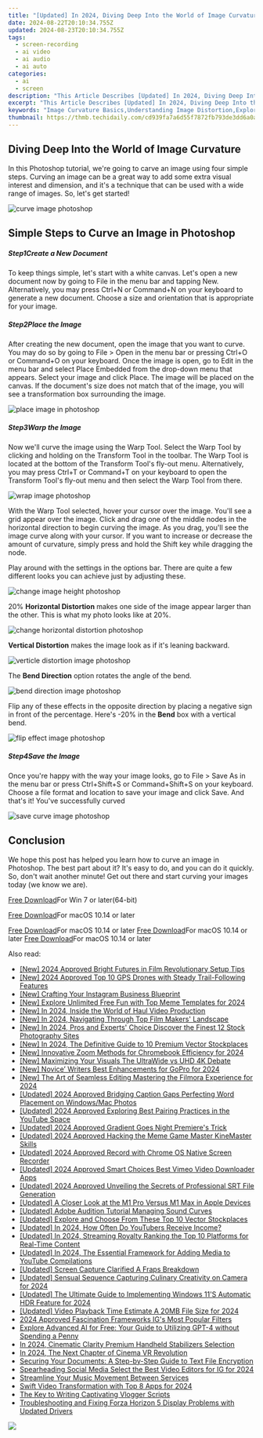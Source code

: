 ```yaml
---
title: "[Updated] In 2024, Diving Deep Into the World of Image Curvature"
date: 2024-08-22T20:10:34.755Z
updated: 2024-08-23T20:10:34.755Z
tags: 
  - screen-recording
  - ai video
  - ai audio
  - ai auto
categories: 
  - ai
  - screen
description: "This Article Describes [Updated] In 2024, Diving Deep Into the World of Image Curvature"
excerpt: "This Article Describes [Updated] In 2024, Diving Deep Into the World of Image Curvature"
keywords: "Image Curvature Basics,Understanding Image Distortion,Exploring Image Warping,Principal Points in Imaging,Image Geometry Analysis,Perspective Transformations,Curvature Effect on Images"
thumbnail: https://thmb.techidaily.com/cd939fa7a6d55f7872fb793de3dd6a0a1cf42f10f319881184a8db53e138fd0a.jpg
---
```


## Diving Deep Into the World of Image Curvature

In this Photoshop tutorial, we're going to carve an image using four simple steps. Curving an image can be a great way to add some extra visual interest and dimension, and it's a technique that can be used with a wide range of images. So, let's get started!

![curve image photoshop](https://images.wondershare.com/filmora/article-images/2022/09/curve-image-photoshop.jpg)

## Simple Steps to Curve an Image in Photoshop

##### Step1Create a New Document

To keep things simple, let's start with a white canvas. Let's open a new document now by going to File in the menu bar and tapping New. Alternatively, you may press Ctrl+N or Command+N on your keyboard to generate a new document. Choose a size and orientation that is appropriate for your image.

##### Step2Place the Image

After creating the new document, open the image that you want to curve. You may do so by going to File > Open in the menu bar or pressing Ctrl+O or Command+O on your keyboard. Once the image is open, go to Edit in the menu bar and select Place Embedded from the drop-down menu that appears. Select your image and click Place. The image will be placed on the canvas. If the document's size does not match that of the image, you will see a transformation box surrounding the image.

![place image in photoshop](https://images.wondershare.com/filmora/article-images/2022/09/place-image-in-photoshop.jpg)

##### Step3Warp the Image

Now we'll curve the image using the Warp Tool. Select the Warp Tool by clicking and holding on the Transform Tool in the toolbar. The Warp Tool is located at the bottom of the Transform Tool's fly-out menu. Alternatively, you may press Ctrl+T or Command+T on your keyboard to open the Transform Tool's fly-out menu and then select the Warp Tool from there.

![wrap image photoshop](https://images.wondershare.com/filmora/article-images/2022/09/wrap-image-photoshop.jpg)

With the Warp Tool selected, hover your cursor over the image. You'll see a grid appear over the image. Click and drag one of the middle nodes in the horizontal direction to begin curving the image. As you drag, you'll see the image curve along with your cursor. If you want to increase or decrease the amount of curvature, simply press and hold the Shift key while dragging the node.

Play around with the settings in the options bar. There are quite a few different looks you can achieve just by adjusting these.

![change image height photoshop](https://images.wondershare.com/filmora/article-images/2022/09/change-image-height-photoshop.jpg)

20% **Horizontal Distortion** makes one side of the image appear larger than the other. This is what my photo looks like at 20%.

![change horizontal distortion photoshop](https://images.wondershare.com/filmora/article-images/2022/09/change-horizontal-distortion-photoshop.jpg)

**Vertical Distortion** makes the image look as if it's leaning backward.

![verticle distortion image photoshop](https://images.wondershare.com/filmora/article-images/2022/09/verticle-distortion-image-photoshop.jpg)

The **Bend Direction** option rotates the angle of the bend.

![bend direction image photoshop](https://images.wondershare.com/filmora/article-images/2022/09/bend-direction-image-photoshop.jpg)

Flip any of these effects in the opposite direction by placing a negative sign in front of the percentage. Here's -20% in the **Bend** box with a vertical bend.

![flip effect image photoshop](https://images.wondershare.com/filmora/article-images/2022/09/flip-effect-image-photoshop.jpg)

##### Step4Save the Image

Once you're happy with the way your image looks, go to File > Save As in the menu bar or press Ctrl+Shift+S or Command+Shift+S on your keyboard. Choose a file format and location to save your image and click Save. And that's it! You've successfully curved

![save curve image photoshop](https://images.wondershare.com/filmora/article-images/2022/09/save-curve-image-photoshop.jpg)

## Conclusion

We hope this post has helped you learn how to curve an image in Photoshop. The best part about it? It's easy to do, and you can do it quickly. So, don't wait another minute! Get out there and start curving your images today (we know we are).

[Free Download](https://tools.techidaily.com/wondershare/filmora/download/)For Win 7 or later(64-bit)

[Free Download](https://tools.techidaily.com/wondershare/filmora/download/)For macOS 10.14 or later

[Free Download](https://tools.techidaily.com/wondershare/filmora/download/)For macOS 10.14 or later [Free Download](https://tools.techidaily.com/wondershare/filmora/download/)For macOS 10.14 or later [Free Download](https://tools.techidaily.com/wondershare/filmora/download/)For macOS 10.14 or later

<ins class="adsbygoogle"
     style="display:block"
     data-ad-format="autorelaxed"
     data-ad-client="ca-pub-7571918770474297"
     data-ad-slot="1223367746"></ins>

<ins class="adsbygoogle"
     style="display:block"
     data-ad-format="autorelaxed"
     data-ad-client="ca-pub-7571918770474297"
     data-ad-slot="1223367746"></ins>



<ins class="adsbygoogle"
     style="display:block"
     data-ad-client="ca-pub-7571918770474297"
     data-ad-slot="8358498916"
     data-ad-format="auto"
     data-full-width-responsive="true"></ins>


<span class="atpl-alsoreadstyle">Also read:</span>
<div><ul>
<li><a href="https://article-helps.techidaily.com/new-2024-approved-bright-futures-in-film-revolutionary-setup-tips/"><u>[New] 2024 Approved  Bright Futures in Film  Revolutionary Setup Tips</u></a></li>
<li><a href="https://article-helps.techidaily.com/new-2024-approved-top-10-gps-drones-with-steady-trail-following-features/"><u>[New] 2024 Approved  Top 10 GPS Drones with Steady Trail-Following Features</u></a></li>
<li><a href="https://instagram-video-recordings.techidaily.com/new-crafting-your-instagram-business-blueprint/"><u>[New] Crafting Your Instagram Business Blueprint</u></a></li>
<li><a href="https://article-helps.techidaily.com/new-explore-unlimited-free-fun-with-top-meme-templates-for-2024/"><u>[New] Explore Unlimited Free Fun with Top Meme Templates for 2024</u></a></li>
<li><a href="https://article-helps.techidaily.com/new-in-2024-inside-the-world-of-haul-video-production/"><u>[New] In 2024, Inside the World of Haul Video Production</u></a></li>
<li><a href="https://article-helps.techidaily.com/new-in-2024-navigating-through-top-film-makers-landscape/"><u>[New] In 2024, Navigating Through Top Film Makers' Landscape</u></a></li>
<li><a href="https://article-helps.techidaily.com/new-in-2024-pros-and-experts-choice-discover-the-finest-12-stock-photography-sites/"><u>[New] In 2024, Pros and Experts' Choice  Discover the Finest 12 Stock Photography Sites</u></a></li>
<li><a href="https://article-helps.techidaily.com/new-in-2024-the-definitive-guide-to-10-premium-vector-stockplaces/"><u>[New] In 2024, The Definitive Guide to 10 Premium Vector Stockplaces</u></a></li>
<li><a href="https://article-helps.techidaily.com/new-innovative-zoom-methods-for-chromebook-efficiency-for-2024/"><u>[New] Innovative Zoom Methods for Chromebook Efficiency for 2024</u></a></li>
<li><a href="https://article-helps.techidaily.com/new-maximizing-your-visuals-the-ultrawide-vs-uhd-4k-debate/"><u>[New] Maximizing Your Visuals  The UltraWide vs UHD 4K Debate</u></a></li>
<li><a href="https://article-helps.techidaily.com/new-novice-writers-best-enhancements-for-gopro-for-2024/"><u>[New] Novice’ Writers  Best Enhancements for GoPro for 2024</u></a></li>
<li><a href="https://article-helps.techidaily.com/new-the-art-of-seamless-editing-mastering-the-filmora-experience-for-2024/"><u>[New] The Art of Seamless Editing  Mastering the Filmora Experience for 2024</u></a></li>
<li><a href="https://article-helps.techidaily.com/updated-2024-approved-bridging-caption-gaps-perfecting-word-placement-on-windowsmac-photos/"><u>[Updated] 2024 Approved  Bridging Caption Gaps  Perfecting Word Placement on Windows/Mac Photos</u></a></li>
<li><a href="https://youtube-lab.techidaily.com/ed-2024-approved-exploring-best-pairing-practices-in-the-youtube-space/"><u>[Updated] 2024 Approved  Exploring Best Pairing Practices in the YouTube Space</u></a></li>
<li><a href="https://article-helps.techidaily.com/updated-2024-approved-gradient-goes-night-premieres-trick/"><u>[Updated] 2024 Approved  Gradient Goes Night  Premiere's Trick</u></a></li>
<li><a href="https://article-helps.techidaily.com/updated-2024-approved-hacking-the-meme-game-master-kinemaster-skills/"><u>[Updated] 2024 Approved  Hacking the Meme Game  Master KineMaster Skills</u></a></li>
<li><a href="https://video-screen-grab.techidaily.com/updated-2024-approved-record-with-chrome-os-native-screen-recorder/"><u>[Updated] 2024 Approved  Record with Chrome OS Native Screen Recorder</u></a></li>
<li><a href="https://vimeo-videos.techidaily.com/updated-2024-approved-smart-choices-best-vimeo-video-downloader-apps/"><u>[Updated] 2024 Approved  Smart Choices  Best Vimeo Video Downloader Apps</u></a></li>
<li><a href="https://article-helps.techidaily.com/updated-2024-approved-unveiling-the-secrets-of-professional-srt-file-generation/"><u>[Updated] 2024 Approved  Unveiling the Secrets of Professional SRT File Generation</u></a></li>
<li><a href="https://article-helps.techidaily.com/updated-a-closer-look-at-the-m1-pro-versus-m1-max-in-apple-devices/"><u>[Updated] A Closer Look at the M1 Pro Versus M1 Max in Apple Devices</u></a></li>
<li><a href="https://article-helps.techidaily.com/updated-adobe-audition-tutorial-managing-sound-curves/"><u>[Updated] Adobe Audition Tutorial  Managing Sound Curves</u></a></li>
<li><a href="https://article-helps.techidaily.com/updated-explore-and-choose-from-these-top-10-vector-stockplaces/"><u>[Updated] Explore and Choose From These Top 10 Vector Stockplaces</u></a></li>
<li><a href="https://eaxpv-info.techidaily.com/updated-in-2024-how-often-do-youtubers-receive-income/"><u>[Updated] In 2024, How Often Do YouTubers Receive Income?</u></a></li>
<li><a href="https://article-helps.techidaily.com/updated-in-2024-streaming-royalty-ranking-the-top-10-platforms-for-real-time-content/"><u>[Updated] In 2024, Streaming Royalty  Ranking the Top 10 Platforms for Real-Time Content</u></a></li>
<li><a href="https://article-helps.techidaily.com/updated-in-2024-the-essential-framework-for-adding-media-to-youtube-compilations/"><u>[Updated] In 2024, The Essential Framework for Adding Media to YouTube Compilations</u></a></li>
<li><a href="https://screen-capture.techidaily.com/updated-screen-capture-clarified-a-fraps-breakdown/"><u>[Updated] Screen Capture Clarified  A Fraps Breakdown</u></a></li>
<li><a href="https://article-helps.techidaily.com/updated-sensual-sequence-capturing-culinary-creativity-on-camera-for-2024/"><u>[Updated] Sensual Sequence  Capturing Culinary Creativity on Camera for 2024</u></a></li>
<li><a href="https://vp-tips.techidaily.com/updated-the-ultimate-guide-to-implementing-windows-11s-automatic-hdr-feature-for-2024/"><u>[Updated] The Ultimate Guide to Implementing Windows 11'S Automatic HDR Feature for 2024</u></a></li>
<li><a href="https://article-helps.techidaily.com/updated-video-playback-time-estimate-a-20mb-file-size-for-2024/"><u>[Updated] Video Playback Time Estimate  A 20MB File Size for 2024</u></a></li>
<li><a href="https://instagram-video-files.techidaily.com/2024-approved-fascination-frameworks-igs-most-popular-filters/"><u>2024 Approved  Fascination Frameworks  IG's Most Popular Filters</u></a></li>
<li><a href="https://tech-haven.techidaily.com/explore-advanced-ai-for-free-your-guide-to-utilizing-gpt-4-without-spending-a-penny/"><u>Explore Advanced AI for Free: Your Guide to Utilizing GPT-4 without Spending a Penny</u></a></li>
<li><a href="https://article-helps.techidaily.com/in-2024-cinematic-clarity-premium-handheld-stabilizers-selection/"><u>In 2024, Cinematic Clarity  Premium Handheld Stabilizers Selection</u></a></li>
<li><a href="https://article-helps.techidaily.com/in-2024-the-next-chapter-of-cinema-vr-revolution/"><u>In 2024, The Next Chapter of Cinema  VR Revolution</u></a></li>
<li><a href="https://win-forum.techidaily.com/securing-your-documents-a-step-by-step-guide-to-text-file-encryption/"><u>Securing Your Documents: A Step-by-Step Guide to Text File Encryption</u></a></li>
<li><a href="https://instagram-video-recordings.techidaily.com/spearheading-social-media-select-the-best-video-editors-for-ig-for-2024/"><u>Spearheading Social Media  Select the Best Video Editors for IG for 2024</u></a></li>
<li><a href="https://article-helps.techidaily.com/streamline-your-music-movement-between-services/"><u>Streamline Your Music Movement Between Services</u></a></li>
<li><a href="https://article-helps.techidaily.com/swift-video-transformation-with-top-8-apps-for-2024/"><u>Swift Video Transformation with Top 8 Apps for 2024</u></a></li>
<li><a href="https://article-helps.techidaily.com/the-key-to-writing-captivating-vlogger-scripts/"><u>The Key to Writing Captivating Vlogger Scripts</u></a></li>
<li><a href="https://article-helps.techidaily.com/troubleshooting-and-fixing-forza-horizon-5-display-problems-with-updated-drivers/"><u>Troubleshooting and Fixing Forza Horizon 5 Display Problems with Updated Drivers</u></a></li>
</ul></div>

<!-- affiliate ads begin -->
<a href="https://store.nero.com/order/checkout.php?PRODS=42296855&QTY=1&AFFILIATE=108875&CART=1"><img src="http://cdnwww.nero.com/nero-com-wAssets/img/banners/2023/recode/Nero_Recode_Screen_2.png" border="0"></a>
<!-- affiliate ads end -->